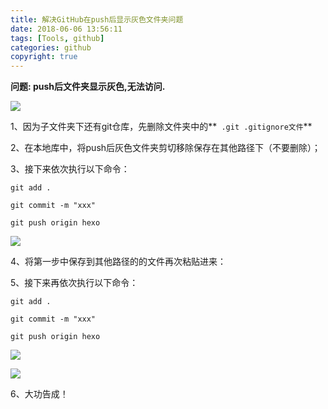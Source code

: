```yaml
---
title: 解决GitHub在push后显示灰色文件夹问题
date: 2018-06-06 13:56:11
tags: [Tools, github]
categories: github
copyright: true
---
```

**问题: push后文件夹显示灰色,无法访问.**

![](http://p6dpqooos.bkt.clouddn.com/18-4-24/70319110.jpg)
<!--more-->

1、因为子文件夹下还有git仓库，先删除文件夹中的**` .git .gitignore文件`**


2、在本地库中，将push后灰色文件夹剪切移除保存在其他路径下（不要删除）；

3、接下来依次执行以下命令：
```
git add .

git commit -m "xxx"

git push origin hexo
```
![](http://p6dpqooos.bkt.clouddn.com/18-4-24/61023918.jpg)

4、将第一步中保存到其他路径的的文件再次粘贴进来：

5、接下来再依次执行以下命令：
```
git add .

git commit -m "xxx"

git push origin hexo
```
![](http://p6dpqooos.bkt.clouddn.com/18-4-24/91279484.jpg)

![](http://p6dpqooos.bkt.clouddn.com/18-4-24/99986498.jpg)

6、大功告成！